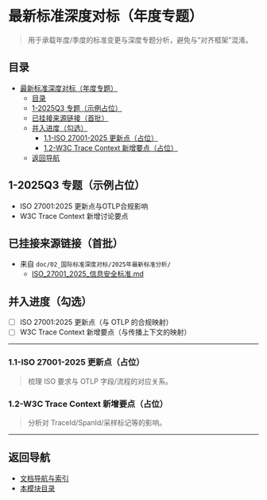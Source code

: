 # 最新标准深度对标（年度专题）

> 用于承载年度/季度的标准变更与深度专题分析，避免与“对齐框架”混淆。

## 目录

- [最新标准深度对标（年度专题）](#最新标准深度对标年度专题)
  - [目录](#目录)
  - [1-2025Q3 专题（示例占位）](#1-2025q3-专题示例占位)
  - [已挂接来源链接（首批）](#已挂接来源链接首批)
  - [并入进度（勾选）](#并入进度勾选)
    - [1.1-ISO 27001-2025 更新点（占位）](#11-iso-27001-2025-更新点占位)
    - [1.2-W3C Trace Context 新增要点（占位）](#12-w3c-trace-context-新增要点占位)
  - [返回导航](#返回导航)

## 1-2025Q3 专题（示例占位）

- ISO 27001:2025 更新点与OTLP合规影响
- W3C Trace Context 新增讨论要点

## 已挂接来源链接（首批）

- 来自 `doc/02_国际标准深度对标/2025年最新标准分析/`
  - [ISO_27001_2025_信息安全标准.md](../02_国际标准深度对标/2025年最新标准分析/ISO_27001_2025_信息安全标准.md)

## 并入进度（勾选）

- [ ] ISO 27001:2025 更新点（与 OTLP 的合规映射）
- [ ] W3C Trace Context 新增要点（与传播上下文的映射）

---

### 1.1-ISO 27001-2025 更新点（占位）
>
> 梳理 ISO 要求与 OTLP 字段/流程的对应关系。

### 1.2-W3C Trace Context 新增要点（占位）
>
> 分析对 TraceId/SpanId/采样标记等的影响。

---

## 返回导航

- [文档导航与索引](../00_总览与导航/文档导航与索引.md)
- [本模块目录](./README.md)
